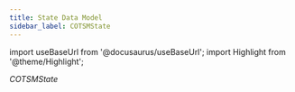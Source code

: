 ```yaml
---
title: State Data Model
sidebar_label: COTSMState
---
```

import useBaseUrl from '@docusaurus/useBaseUrl'; 
import Highlight from '@theme/Highlight';

<span className="hero__subtitle"><em>COTSMState</em></span>
<br/>
<br/>